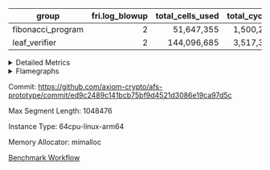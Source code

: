 | group | fri.log_blowup | total_cells_used | total_cycles | total_proof_time_ms |
| --- | --- | --- | --- | --- |
| fibonacci_program | <div style='text-align: right'>2</div>  | <div style='text-align: right'>51,647,355</div>  | <div style='text-align: right'>1,500,219</div>  | <div style='text-align: right'>5,163.0</div>  |
| leaf_verifier | <div style='text-align: right'>2</div>  | <div style='text-align: right'>144,096,685</div>  | <div style='text-align: right'>3,517,361</div>  | <div style='text-align: right'>13,148.0</div>  |


<details>
<summary>Detailed Metrics</summary>

| air_name | constraints | interactions | quotient_deg |
| --- | --- | --- | --- |
| ProgramAir | <div style='text-align: right'>4</div>  | <div style='text-align: right'>1</div>  | <div style='text-align: right'>1</div>  |
| VmConnectorAir | <div style='text-align: right'>9</div>  | <div style='text-align: right'>3</div>  | <span style="color: red">(+2 [+100.0%])</span> <div style='text-align: right'>4</div>  |
| PersistentBoundaryAir<8> | <div style='text-align: right'>6</div>  | <div style='text-align: right'>3</div>  | <div style='text-align: right'>2</div>  |
| MemoryMerkleAir<8> | <div style='text-align: right'>40</div>  | <div style='text-align: right'>4</div>  | <div style='text-align: right'>2</div>  |
| AccessAdapterAir<2> | <div style='text-align: right'>14</div>  | <div style='text-align: right'>5</div>  | <span style="color: red">(+2 [+100.0%])</span> <div style='text-align: right'>4</div>  |
| AccessAdapterAir<4> | <div style='text-align: right'>14</div>  | <div style='text-align: right'>5</div>  | <span style="color: red">(+2 [+100.0%])</span> <div style='text-align: right'>4</div>  |
| AccessAdapterAir<8> | <div style='text-align: right'>14</div>  | <div style='text-align: right'>5</div>  | <span style="color: red">(+2 [+100.0%])</span> <div style='text-align: right'>4</div>  |
| AccessAdapterAir<16> | <div style='text-align: right'>14</div>  | <div style='text-align: right'>5</div>  | <div style='text-align: right'>2</div>  |
| AccessAdapterAir<32> | <div style='text-align: right'>14</div>  | <div style='text-align: right'>5</div>  | <div style='text-align: right'>2</div>  |
| AccessAdapterAir<64> | <div style='text-align: right'>14</div>  | <div style='text-align: right'>5</div>  | <div style='text-align: right'>2</div>  |
| VmAirWrapper<Rv32HintStoreAdapterAir, Rv32HintStoreCoreAir> | <div style='text-align: right'>17</div>  | <div style='text-align: right'>15</div>  | <div style='text-align: right'>2</div>  |
| VmAirWrapper<Rv32MultAdapterAir, DivRemCoreAir<4, 8> | <div style='text-align: right'>88</div>  | <div style='text-align: right'>25</div>  | <div style='text-align: right'>2</div>  |
| VmAirWrapper<Rv32MultAdapterAir, MulHCoreAir<4, 8> | <div style='text-align: right'>38</div>  | <div style='text-align: right'>24</div>  | <div style='text-align: right'>2</div>  |
| VmAirWrapper<Rv32MultAdapterAir, MultiplicationCoreAir<4, 8> | <div style='text-align: right'>26</div>  | <div style='text-align: right'>19</div>  | <div style='text-align: right'>2</div>  |
| RangeTupleCheckerAir<2> | <div style='text-align: right'>4</div>  | <div style='text-align: right'>1</div>  | <div style='text-align: right'>1</div>  |
| VmAirWrapper<Rv32RdWriteAdapterAir, Rv32AuipcCoreAir> | <div style='text-align: right'>15</div>  | <div style='text-align: right'>11</div>  | <div style='text-align: right'>2</div>  |
| VmAirWrapper<Rv32JalrAdapterAir, Rv32JalrCoreAir> | <div style='text-align: right'>20</div>  | <div style='text-align: right'>16</div>  | <div style='text-align: right'>2</div>  |
| VmAirWrapper<Rv32CondRdWriteAdapterAir, Rv32JalLuiCoreAir> | <div style='text-align: right'>22</div>  | <div style='text-align: right'>10</div>  | <div style='text-align: right'>2</div>  |
| VmAirWrapper<Rv32BranchAdapterAir, BranchLessThanCoreAir<4, 8> | <div style='text-align: right'>41</div>  | <div style='text-align: right'>13</div>  | <div style='text-align: right'>2</div>  |
| VmAirWrapper<Rv32BranchAdapterAir, BranchEqualCoreAir<4> | <div style='text-align: right'>25</div>  | <div style='text-align: right'>11</div>  | <div style='text-align: right'>2</div>  |
| VmAirWrapper<Rv32LoadStoreAdapterAir, LoadSignExtendCoreAir<4, 8> | <div style='text-align: right'>33</div>  | <div style='text-align: right'>18</div>  | <div style='text-align: right'>2</div>  |
| VmAirWrapper<Rv32LoadStoreAdapterAir, LoadStoreCoreAir<4> | <div style='text-align: right'>38</div>  | <div style='text-align: right'>17</div>  | <div style='text-align: right'>2</div>  |
| VmAirWrapper<Rv32BaseAluAdapterAir, ShiftCoreAir<4, 8> | <div style='text-align: right'>90</div>  | <div style='text-align: right'>23</div>  | <div style='text-align: right'>2</div>  |
| VmAirWrapper<Rv32BaseAluAdapterAir, LessThanCoreAir<4, 8> | <div style='text-align: right'>39</div>  | <div style='text-align: right'>17</div>  | <div style='text-align: right'>2</div>  |
| VmAirWrapper<Rv32BaseAluAdapterAir, BaseAluCoreAir<4, 8> | <div style='text-align: right'>43</div>  | <div style='text-align: right'>19</div>  | <div style='text-align: right'>2</div>  |
| BitwiseOperationLookupAir<8> | <div style='text-align: right'>4</div>  | <div style='text-align: right'>2</div>  | <div style='text-align: right'>2</div>  |
| PhantomAir | <div style='text-align: right'>5</div>  | <div style='text-align: right'>3</div>  | <span style="color: red">(+2 [+100.0%])</span> <div style='text-align: right'>4</div>  |
| Poseidon2VmAir<BabyBearParameters> | <div style='text-align: right'>525</div>  | <div style='text-align: right'>32</div>  | <span style="color: red">(+2 [+100.0%])</span> <div style='text-align: right'>4</div>  |
| VariableRangeCheckerAir | <div style='text-align: right'>4</div>  | <div style='text-align: right'>1</div>  | <div style='text-align: right'>1</div>  |
| VmAirWrapper<NativeAdapterAir<2, 0>, PublicValuesCoreAir> | <div style='text-align: right'>23</div>  | <div style='text-align: right'>11</div>  | <div style='text-align: right'>4</div>  |
| VolatileBoundaryAir | <div style='text-align: right'>16</div>  | <div style='text-align: right'>4</div>  | <div style='text-align: right'>4</div>  |
| FriReducedOpeningAir | <div style='text-align: right'>59</div>  | <div style='text-align: right'>35</div>  | <div style='text-align: right'>4</div>  |
| VmAirWrapper<NativeVectorizedAdapterAir<4>, FieldExtensionCoreAir> | <div style='text-align: right'>23</div>  | <div style='text-align: right'>15</div>  | <div style='text-align: right'>4</div>  |
| VmAirWrapper<NativeAdapterAir<2, 1>, FieldArithmeticCoreAir> | <div style='text-align: right'>23</div>  | <div style='text-align: right'>15</div>  | <div style='text-align: right'>4</div>  |
| VmAirWrapper<JalNativeAdapterAir, JalCoreAir> | <div style='text-align: right'>6</div>  | <div style='text-align: right'>7</div>  | <div style='text-align: right'>4</div>  |
| VmAirWrapper<BranchNativeAdapterAir, BranchEqualCoreAir<1> | <div style='text-align: right'>23</div>  | <div style='text-align: right'>11</div>  | <div style='text-align: right'>2</div>  |
| VmAirWrapper<NativeLoadStoreAdapterAir<1>, NativeLoadStoreCoreAir<1> | <div style='text-align: right'>31</div>  | <div style='text-align: right'>19</div>  | <div style='text-align: right'>4</div>  |

| group | segment | stark_prove_excluding_trace_time_ms | total_cells | total_cells_used | total_cycles | trace_gen_time_ms |
| --- | --- | --- | --- | --- | --- | --- |
| fibonacci_program | 0 | <div style='text-align: right'>5,163.0</div>  | <div style='text-align: right'>197,775,316</div>  | <div style='text-align: right'>51,647,355</div>  | <div style='text-align: right'>1,500,219</div>  | <div style='text-align: right'>245.0</div>  |

| group | chip_name | segment | rows_used |
| --- | --- | --- | --- |
| fibonacci_program | ProgramChip | 0 | <div style='text-align: right'>5,874</div>  |
| fibonacci_program | VmConnectorAir | 0 | <div style='text-align: right'>2</div>  |
| fibonacci_program | Boundary | 0 | <div style='text-align: right'>56</div>  |
| fibonacci_program | Merkle | 0 | <div style='text-align: right'>310</div>  |
| fibonacci_program | AccessAdapter<8> | 0 | <div style='text-align: right'>56</div>  |
| fibonacci_program | <Rv32HintStoreAdapterAir,Rv32HintStoreCoreAir> | 0 | <div style='text-align: right'>3</div>  |
| fibonacci_program | RangeTupleCheckerAir<2> | 0 | <div style='text-align: right'>524,288</div>  |
| fibonacci_program | <Rv32RdWriteAdapterAir,Rv32AuipcCoreAir> | 0 | <div style='text-align: right'>11</div>  |
| fibonacci_program | <Rv32JalrAdapterAir,Rv32JalrCoreAir> | 0 | <div style='text-align: right'>17</div>  |
| fibonacci_program | <Rv32CondRdWriteAdapterAir,Rv32JalLuiCoreAir> | 0 | <div style='text-align: right'>100,012</div>  |
| fibonacci_program | <Rv32BranchAdapterAir,BranchLessThanCoreAir<4, 8>> | 0 | <div style='text-align: right'>11</div>  |
| fibonacci_program | <Rv32BranchAdapterAir,BranchEqualCoreAir<4>> | 0 | <div style='text-align: right'>200,012</div>  |
| fibonacci_program | <Rv32LoadStoreAdapterAir,LoadStoreCoreAir<4>> | 0 | <div style='text-align: right'>57</div>  |
| fibonacci_program | <Rv32BaseAluAdapterAir,ShiftCoreAir<4, 8>> | 0 | <div style='text-align: right'>4</div>  |
| fibonacci_program | <Rv32BaseAluAdapterAir,LessThanCoreAir<4, 8>> | 0 | <div style='text-align: right'>300,004</div>  |
| fibonacci_program | <Rv32BaseAluAdapterAir,BaseAluCoreAir<4, 8>> | 0 | <div style='text-align: right'>900,085</div>  |
| fibonacci_program | BitwiseOperationLookupAir<8> | 0 | <div style='text-align: right'>65,536</div>  |
| fibonacci_program | PhantomAir | 0 | <div style='text-align: right'>3</div>  |
| fibonacci_program | Poseidon2VmAir<BabyBearParameters> | 0 | <div style='text-align: right'>366</div>  |
| fibonacci_program | VariableRangeCheckerAir | 0 | <div style='text-align: right'>262,144</div>  |

| group | dsl_ir | opcode | segment | frequency |
| --- | --- | --- | --- | --- |
| fibonacci_program |  | ADD | 0 | <div style='text-align: right'>900,068</div>  |
| fibonacci_program |  | AND | 0 | <div style='text-align: right'>5</div>  |
| fibonacci_program |  | AUIPC | 0 | <div style='text-align: right'>11</div>  |
| fibonacci_program |  | BEQ | 0 | <div style='text-align: right'>100,005</div>  |
| fibonacci_program |  | BGEU | 0 | <div style='text-align: right'>3</div>  |
| fibonacci_program |  | BLT | 0 | <div style='text-align: right'>1</div>  |
| fibonacci_program |  | BLTU | 0 | <div style='text-align: right'>7</div>  |
| fibonacci_program |  | BNE | 0 | <div style='text-align: right'>100,007</div>  |
| fibonacci_program |  | HINT_STOREW | 0 | <div style='text-align: right'>3</div>  |
| fibonacci_program |  | JAL | 0 | <div style='text-align: right'>100,002</div>  |
| fibonacci_program |  | JALR | 0 | <div style='text-align: right'>17</div>  |
| fibonacci_program |  | LOADBU | 0 | <div style='text-align: right'>6</div>  |
| fibonacci_program |  | LOADW | 0 | <div style='text-align: right'>22</div>  |
| fibonacci_program |  | LUI | 0 | <div style='text-align: right'>10</div>  |
| fibonacci_program |  | OR | 0 | <div style='text-align: right'>4</div>  |
| fibonacci_program |  | PHANTOM | 0 | <div style='text-align: right'>3</div>  |
| fibonacci_program |  | SLL | 0 | <div style='text-align: right'>3</div>  |
| fibonacci_program |  | SLTU | 0 | <div style='text-align: right'>300,004</div>  |
| fibonacci_program |  | SRL | 0 | <div style='text-align: right'>1</div>  |
| fibonacci_program |  | STOREB | 0 | <div style='text-align: right'>1</div>  |
| fibonacci_program |  | STOREW | 0 | <div style='text-align: right'>28</div>  |
| fibonacci_program |  | SUB | 0 | <div style='text-align: right'>4</div>  |
| fibonacci_program |  | XOR | 0 | <div style='text-align: right'>4</div>  |

| group | air_name | dsl_ir | opcode | segment | cells_used |
| --- | --- | --- | --- | --- | --- |
| fibonacci_program | <Rv32BaseAluAdapterAir,BaseAluCoreAir<4, 8>> |  | ADD | 0 | <div style='text-align: right'>32,402,448</div>  |
| fibonacci_program | AccessAdapter<8> |  | ADD | 0 | <div style='text-align: right'>51</div>  |
| fibonacci_program | Boundary |  | ADD | 0 | <div style='text-align: right'>120</div>  |
| fibonacci_program | Merkle |  | ADD | 0 | <div style='text-align: right'>64</div>  |
| fibonacci_program | <Rv32BaseAluAdapterAir,BaseAluCoreAir<4, 8>> |  | AND | 0 | <div style='text-align: right'>180</div>  |
| fibonacci_program | <Rv32RdWriteAdapterAir,Rv32AuipcCoreAir> |  | AUIPC | 0 | <div style='text-align: right'>231</div>  |
| fibonacci_program | AccessAdapter<8> |  | AUIPC | 0 | <div style='text-align: right'>34</div>  |
| fibonacci_program | Boundary |  | AUIPC | 0 | <div style='text-align: right'>80</div>  |
| fibonacci_program | Merkle |  | AUIPC | 0 | <div style='text-align: right'>3,456</div>  |
| fibonacci_program | <Rv32BranchAdapterAir,BranchEqualCoreAir<4>> |  | BEQ | 0 | <div style='text-align: right'>2,600,130</div>  |
| fibonacci_program | <Rv32BranchAdapterAir,BranchLessThanCoreAir<4, 8>> |  | BGEU | 0 | <div style='text-align: right'>96</div>  |
| fibonacci_program | <Rv32BranchAdapterAir,BranchLessThanCoreAir<4, 8>> |  | BLT | 0 | <div style='text-align: right'>32</div>  |
| fibonacci_program | <Rv32BranchAdapterAir,BranchLessThanCoreAir<4, 8>> |  | BLTU | 0 | <div style='text-align: right'>224</div>  |
| fibonacci_program | <Rv32BranchAdapterAir,BranchEqualCoreAir<4>> |  | BNE | 0 | <div style='text-align: right'>2,600,182</div>  |
| fibonacci_program | <Rv32HintStoreAdapterAir,Rv32HintStoreCoreAir> |  | HINT_STOREW | 0 | <div style='text-align: right'>78</div>  |
| fibonacci_program | AccessAdapter<8> |  | HINT_STOREW | 0 | <div style='text-align: right'>34</div>  |
| fibonacci_program | Boundary |  | HINT_STOREW | 0 | <div style='text-align: right'>80</div>  |
| fibonacci_program | Merkle |  | HINT_STOREW | 0 | <div style='text-align: right'>128</div>  |
| fibonacci_program | <Rv32CondRdWriteAdapterAir,Rv32JalLuiCoreAir> |  | JAL | 0 | <div style='text-align: right'>1,800,036</div>  |
| fibonacci_program | <Rv32JalrAdapterAir,Rv32JalrCoreAir> |  | JALR | 0 | <div style='text-align: right'>476</div>  |
| fibonacci_program | <Rv32LoadStoreAdapterAir,LoadStoreCoreAir<4>> |  | LOADBU | 0 | <div style='text-align: right'>240</div>  |
| fibonacci_program | <Rv32LoadStoreAdapterAir,LoadStoreCoreAir<4>> |  | LOADW | 0 | <div style='text-align: right'>880</div>  |
| fibonacci_program | AccessAdapter<8> |  | LOADW | 0 | <div style='text-align: right'>34</div>  |
| fibonacci_program | Boundary |  | LOADW | 0 | <div style='text-align: right'>80</div>  |
| fibonacci_program | Merkle |  | LOADW | 0 | <div style='text-align: right'>2,432</div>  |
| fibonacci_program | <Rv32CondRdWriteAdapterAir,Rv32JalLuiCoreAir> |  | LUI | 0 | <div style='text-align: right'>180</div>  |
| fibonacci_program | <Rv32BaseAluAdapterAir,BaseAluCoreAir<4, 8>> |  | OR | 0 | <div style='text-align: right'>144</div>  |
| fibonacci_program | PhantomAir |  | PHANTOM | 0 | <div style='text-align: right'>18</div>  |
| fibonacci_program | <Rv32BaseAluAdapterAir,ShiftCoreAir<4, 8>> |  | SLL | 0 | <div style='text-align: right'>159</div>  |
| fibonacci_program | <Rv32BaseAluAdapterAir,LessThanCoreAir<4, 8>> |  | SLTU | 0 | <div style='text-align: right'>11,100,148</div>  |
| fibonacci_program | AccessAdapter<8> |  | SLTU | 0 | <div style='text-align: right'>34</div>  |
| fibonacci_program | Boundary |  | SLTU | 0 | <div style='text-align: right'>80</div>  |
| fibonacci_program | Merkle |  | SLTU | 0 | <div style='text-align: right'>64</div>  |
| fibonacci_program | <Rv32BaseAluAdapterAir,ShiftCoreAir<4, 8>> |  | SRL | 0 | <div style='text-align: right'>53</div>  |
| fibonacci_program | <Rv32LoadStoreAdapterAir,LoadStoreCoreAir<4>> |  | STOREB | 0 | <div style='text-align: right'>40</div>  |
| fibonacci_program | AccessAdapter<8> |  | STOREB | 0 | <div style='text-align: right'>17</div>  |
| fibonacci_program | Boundary |  | STOREB | 0 | <div style='text-align: right'>40</div>  |
| fibonacci_program | <Rv32LoadStoreAdapterAir,LoadStoreCoreAir<4>> |  | STOREW | 0 | <div style='text-align: right'>1,120</div>  |
| fibonacci_program | AccessAdapter<8> |  | STOREW | 0 | <div style='text-align: right'>272</div>  |
| fibonacci_program | Boundary |  | STOREW | 0 | <div style='text-align: right'>640</div>  |
| fibonacci_program | Merkle |  | STOREW | 0 | <div style='text-align: right'>3,712</div>  |
| fibonacci_program | <Rv32BaseAluAdapterAir,BaseAluCoreAir<4, 8>> |  | SUB | 0 | <div style='text-align: right'>144</div>  |
| fibonacci_program | <Rv32BaseAluAdapterAir,BaseAluCoreAir<4, 8>> |  | XOR | 0 | <div style='text-align: right'>144</div>  |

| group | execute_time_ms | fri.log_blowup | num_segments | total_cells_used | total_cycles | total_proof_time_ms |
| --- | --- | --- | --- | --- | --- | --- |
| fibonacci_program | <div style='text-align: right'>969.0</div>  | <div style='text-align: right'>2</div>  | <div style='text-align: right'>1</div>  | <div style='text-align: right'>51,647,355</div>  | <div style='text-align: right'>1,500,219</div>  | <div style='text-align: right'>5,163.0</div>  |
| leaf_verifier |  | <div style='text-align: right'>2</div>  |  | <div style='text-align: right'>144,096,685</div>  | <div style='text-align: right'>3,517,361</div>  | <div style='text-align: right'>13,148.0</div>  |

| group | air_name | segment | cells | main_cols | perm_cols | prep_cols | rows |
| --- | --- | --- | --- | --- | --- | --- | --- |
| fibonacci_program | ProgramAir | 0 | <div style='text-align: right'>147,456</div>  | <div style='text-align: right'>10</div>  | <div style='text-align: right'>8</div>  |  | <div style='text-align: right'>8,192</div>  |
| fibonacci_program | VmConnectorAir | 0 | <div style='text-align: right'>32</div>  | <div style='text-align: right'>4</div>  | <div style='text-align: right'>12</div>  | <div style='text-align: right'>1</div>  | <div style='text-align: right'>2</div>  |
| fibonacci_program | PersistentBoundaryAir<8> | 0 | <div style='text-align: right'>2,048</div>  | <div style='text-align: right'>20</div>  | <div style='text-align: right'>12</div>  |  | <div style='text-align: right'>64</div>  |
| fibonacci_program | MemoryMerkleAir<8> | 0 | <div style='text-align: right'>26,624</div>  | <div style='text-align: right'>32</div>  | <div style='text-align: right'>20</div>  |  | <div style='text-align: right'>512</div>  |
| fibonacci_program | AccessAdapterAir<8> | 0 | <div style='text-align: right'>2,624</div>  | <div style='text-align: right'>17</div>  | <div style='text-align: right'>24</div>  |  | <div style='text-align: right'>64</div>  |
| fibonacci_program | VmAirWrapper<Rv32HintStoreAdapterAir, Rv32HintStoreCoreAir> | 0 | <div style='text-align: right'>248</div>  | <div style='text-align: right'>26</div>  | <div style='text-align: right'>36</div>  |  | <div style='text-align: right'>4</div>  |
| fibonacci_program | RangeTupleCheckerAir<2> | 0 | <div style='text-align: right'>4,718,592</div>  | <div style='text-align: right'>1</div>  | <div style='text-align: right'>8</div>  | <div style='text-align: right'>2</div>  | <div style='text-align: right'>524,288</div>  |
| fibonacci_program | VmAirWrapper<Rv32RdWriteAdapterAir, Rv32AuipcCoreAir> | 0 | <div style='text-align: right'>784</div>  | <div style='text-align: right'>21</div>  | <div style='text-align: right'>28</div>  |  | <div style='text-align: right'>16</div>  |
| fibonacci_program | VmAirWrapper<Rv32JalrAdapterAir, Rv32JalrCoreAir> | 0 | <div style='text-align: right'>2,048</div>  | <div style='text-align: right'>28</div>  | <div style='text-align: right'>36</div>  |  | <div style='text-align: right'>32</div>  |
| fibonacci_program | VmAirWrapper<Rv32CondRdWriteAdapterAir, Rv32JalLuiCoreAir> | 0 | <div style='text-align: right'>8,126,464</div>  | <div style='text-align: right'>18</div>  | <div style='text-align: right'>44</div>  |  | <div style='text-align: right'>131,072</div>  |
| fibonacci_program | VmAirWrapper<Rv32BranchAdapterAir, BranchLessThanCoreAir<4, 8> | 0 | <div style='text-align: right'>1,408</div>  | <div style='text-align: right'>32</div>  | <div style='text-align: right'>56</div>  |  | <div style='text-align: right'>16</div>  |
| fibonacci_program | VmAirWrapper<Rv32BranchAdapterAir, BranchEqualCoreAir<4> | 0 | <div style='text-align: right'>19,398,656</div>  | <div style='text-align: right'>26</div>  | <div style='text-align: right'>48</div>  |  | <div style='text-align: right'>262,144</div>  |
| fibonacci_program | VmAirWrapper<Rv32LoadStoreAdapterAir, LoadStoreCoreAir<4> | 0 | <div style='text-align: right'>7,168</div>  | <div style='text-align: right'>40</div>  | <div style='text-align: right'>72</div>  |  | <div style='text-align: right'>64</div>  |
| fibonacci_program | VmAirWrapper<Rv32BaseAluAdapterAir, ShiftCoreAir<4, 8> | 0 | <div style='text-align: right'>420</div>  | <div style='text-align: right'>53</div>  | <div style='text-align: right'>52</div>  |  | <div style='text-align: right'>4</div>  |
| fibonacci_program | VmAirWrapper<Rv32BaseAluAdapterAir, LessThanCoreAir<4, 8> | 0 | <div style='text-align: right'>40,370,176</div>  | <div style='text-align: right'>37</div>  | <div style='text-align: right'>40</div>  |  | <div style='text-align: right'>524,288</div>  |
| fibonacci_program | VmAirWrapper<Rv32BaseAluAdapterAir, BaseAluCoreAir<4, 8> | 0 | <div style='text-align: right'>121,634,816</div>  | <div style='text-align: right'>36</div>  | <div style='text-align: right'>80</div>  |  | <div style='text-align: right'>1,048,576</div>  |
| fibonacci_program | BitwiseOperationLookupAir<8> | 0 | <div style='text-align: right'>655,360</div>  | <div style='text-align: right'>2</div>  | <div style='text-align: right'>8</div>  | <div style='text-align: right'>3</div>  | <div style='text-align: right'>65,536</div>  |
| fibonacci_program | PhantomAir | 0 | <div style='text-align: right'>72</div>  | <div style='text-align: right'>6</div>  | <div style='text-align: right'>12</div>  |  | <div style='text-align: right'>4</div>  |
| fibonacci_program | Poseidon2VmAir<BabyBearParameters> | 0 | <div style='text-align: right'>321,024</div>  | <div style='text-align: right'>559</div>  | <div style='text-align: right'>68</div>  |  | <div style='text-align: right'>512</div>  |
| fibonacci_program | VariableRangeCheckerAir | 0 | <div style='text-align: right'>2,359,296</div>  | <div style='text-align: right'>1</div>  | <div style='text-align: right'>8</div>  | <div style='text-align: right'>2</div>  | <div style='text-align: right'>262,144</div>  |

| group | index | execute_time_ms | total_cells_used | total_cycles |
| --- | --- | --- | --- | --- |
| leaf_verifier | 0 | <div style='text-align: right'>3,617.0</div>  | <div style='text-align: right'>144,096,685</div>  | <div style='text-align: right'>3,517,361</div>  |

| group | chip_name | index | rows_used |
| --- | --- | --- | --- |
| leaf_verifier | ProgramChip | 0 | <div style='text-align: right'>108,928</div>  |
| leaf_verifier | VmConnectorAir | 0 | <div style='text-align: right'>2</div>  |
| leaf_verifier | <NativeAdapterAir<2, 0>,PublicValuesCoreAir> | 0 | <div style='text-align: right'>36</div>  |
| leaf_verifier | Boundary | 0 | <div style='text-align: right'>423,027</div>  |
| leaf_verifier | AccessAdapter<2> | 0 | <div style='text-align: right'>404,264</div>  |
| leaf_verifier | AccessAdapter<4> | 0 | <div style='text-align: right'>202,384</div>  |
| leaf_verifier | AccessAdapter<8> | 0 | <div style='text-align: right'>58,630</div>  |
| leaf_verifier | Poseidon2VmAir<BabyBearParameters> | 0 | <div style='text-align: right'>28,032</div>  |
| leaf_verifier | FriReducedOpeningAir | 0 | <div style='text-align: right'>144,732</div>  |
| leaf_verifier | <NativeVectorizedAdapterAir<4>,FieldExtensionCoreAir> | 0 | <div style='text-align: right'>35,100</div>  |
| leaf_verifier | <NativeAdapterAir<2, 1>,FieldArithmeticCoreAir> | 0 | <div style='text-align: right'>1,360,344</div>  |
| leaf_verifier | <JalNativeAdapterAir,JalCoreAir> | 0 | <div style='text-align: right'>72,960</div>  |
| leaf_verifier | <BranchNativeAdapterAir,BranchEqualCoreAir<1>> | 0 | <div style='text-align: right'>675,389</div>  |
| leaf_verifier | <NativeLoadStoreAdapterAir<1>,NativeLoadStoreCoreAir<1>> | 0 | <div style='text-align: right'>1,129,865</div>  |
| leaf_verifier | PhantomAir | 0 | <div style='text-align: right'>210,301</div>  |
| leaf_verifier | VariableRangeCheckerAir | 0 | <div style='text-align: right'>262,144</div>  |

| group | dsl_ir | index | opcode | frequency |
| --- | --- | --- | --- | --- |
| leaf_verifier |  | 0 | ADD | <div style='text-align: right'>1,154,974</div>  |
| leaf_verifier |  | 0 | BBE4DIV | <div style='text-align: right'>6,268</div>  |
| leaf_verifier |  | 0 | BBE4MUL | <div style='text-align: right'>11,846</div>  |
| leaf_verifier |  | 0 | BEQ | <div style='text-align: right'>18,473</div>  |
| leaf_verifier |  | 0 | BNE | <div style='text-align: right'>656,916</div>  |
| leaf_verifier |  | 0 | COMP_POS2 | <div style='text-align: right'>17,105</div>  |
| leaf_verifier |  | 0 | DIV | <div style='text-align: right'>128</div>  |
| leaf_verifier |  | 0 | FE4ADD | <div style='text-align: right'>13,429</div>  |
| leaf_verifier |  | 0 | FE4SUB | <div style='text-align: right'>3,557</div>  |
| leaf_verifier |  | 0 | FRI_REDUCED_OPENING | <div style='text-align: right'>5,334</div>  |
| leaf_verifier |  | 0 | JAL | <div style='text-align: right'>72,960</div>  |
| leaf_verifier |  | 0 | LOADW | <div style='text-align: right'>155,781</div>  |
| leaf_verifier |  | 0 | LOADW2 | <div style='text-align: right'>360,364</div>  |
| leaf_verifier |  | 0 | MUL | <div style='text-align: right'>145,961</div>  |
| leaf_verifier |  | 0 | PERM_POS2 | <div style='text-align: right'>10,927</div>  |
| leaf_verifier |  | 0 | PHANTOM | <div style='text-align: right'>210,301</div>  |
| leaf_verifier |  | 0 | PUBLISH | <div style='text-align: right'>36</div>  |
| leaf_verifier |  | 0 | SHINTW | <div style='text-align: right'>245,960</div>  |
| leaf_verifier |  | 0 | STOREW | <div style='text-align: right'>187,672</div>  |
| leaf_verifier |  | 0 | STOREW2 | <div style='text-align: right'>180,088</div>  |
| leaf_verifier |  | 0 | SUB | <div style='text-align: right'>59,281</div>  |

| group | air_name | dsl_ir | index | opcode | cells_used |
| --- | --- | --- | --- | --- | --- |
| leaf_verifier | <NativeAdapterAir<2, 1>,FieldArithmeticCoreAir> |  | 0 | ADD | <div style='text-align: right'>34,649,220</div>  |
| leaf_verifier | AccessAdapter<2> |  | 0 | ADD | <div style='text-align: right'>204,094</div>  |
| leaf_verifier | AccessAdapter<4> |  | 0 | ADD | <div style='text-align: right'>120,601</div>  |
| leaf_verifier | Boundary |  | 0 | ADD | <div style='text-align: right'>146,135</div>  |
| leaf_verifier | <NativeVectorizedAdapterAir<4>,FieldExtensionCoreAir> |  | 0 | BBE4DIV | <div style='text-align: right'>250,720</div>  |
| leaf_verifier | AccessAdapter<2> |  | 0 | BBE4DIV | <div style='text-align: right'>121,044</div>  |
| leaf_verifier | AccessAdapter<4> |  | 0 | BBE4DIV | <div style='text-align: right'>71,526</div>  |
| leaf_verifier | Boundary |  | 0 | BBE4DIV | <div style='text-align: right'>704</div>  |
| leaf_verifier | <NativeVectorizedAdapterAir<4>,FieldExtensionCoreAir> |  | 0 | BBE4MUL | <div style='text-align: right'>473,840</div>  |
| leaf_verifier | AccessAdapter<2> |  | 0 | BBE4MUL | <div style='text-align: right'>303,710</div>  |
| leaf_verifier | AccessAdapter<4> |  | 0 | BBE4MUL | <div style='text-align: right'>179,465</div>  |
| leaf_verifier | Boundary |  | 0 | BBE4MUL | <div style='text-align: right'>139,304</div>  |
| leaf_verifier | <BranchNativeAdapterAir,BranchEqualCoreAir<1>> |  | 0 | BEQ | <div style='text-align: right'>424,879</div>  |
| leaf_verifier | <BranchNativeAdapterAir,BranchEqualCoreAir<1>> |  | 0 | BNE | <div style='text-align: right'>15,109,068</div>  |
| leaf_verifier | AccessAdapter<2> |  | 0 | BNE | <div style='text-align: right'>1,386</div>  |
| leaf_verifier | AccessAdapter<4> |  | 0 | BNE | <div style='text-align: right'>819</div>  |
| leaf_verifier | AccessAdapter<2> |  | 0 | COMP_POS2 | <div style='text-align: right'>696,300</div>  |
| leaf_verifier | AccessAdapter<4> |  | 0 | COMP_POS2 | <div style='text-align: right'>411,450</div>  |
| leaf_verifier | AccessAdapter<8> |  | 0 | COMP_POS2 | <div style='text-align: right'>269,025</div>  |
| leaf_verifier | Boundary |  | 0 | COMP_POS2 | <div style='text-align: right'>88</div>  |
| leaf_verifier | Poseidon2VmAir<BabyBearParameters> |  | 0 | COMP_POS2 | <div style='text-align: right'>9,561,695</div>  |
| leaf_verifier | <NativeAdapterAir<2, 1>,FieldArithmeticCoreAir> |  | 0 | DIV | <div style='text-align: right'>3,840</div>  |
| leaf_verifier | <NativeVectorizedAdapterAir<4>,FieldExtensionCoreAir> |  | 0 | FE4ADD | <div style='text-align: right'>537,160</div>  |
| leaf_verifier | AccessAdapter<2> |  | 0 | FE4ADD | <div style='text-align: right'>246,554</div>  |
| leaf_verifier | AccessAdapter<4> |  | 0 | FE4ADD | <div style='text-align: right'>145,691</div>  |
| leaf_verifier | Boundary |  | 0 | FE4ADD | <div style='text-align: right'>114,532</div>  |
| leaf_verifier | <NativeVectorizedAdapterAir<4>,FieldExtensionCoreAir> |  | 0 | FE4SUB | <div style='text-align: right'>142,280</div>  |
| leaf_verifier | AccessAdapter<2> |  | 0 | FE4SUB | <div style='text-align: right'>125,488</div>  |
| leaf_verifier | AccessAdapter<4> |  | 0 | FE4SUB | <div style='text-align: right'>74,152</div>  |
| leaf_verifier | Boundary |  | 0 | FE4SUB | <div style='text-align: right'>26,092</div>  |
| leaf_verifier | AccessAdapter<2> |  | 0 | FRI_REDUCED_OPENING | <div style='text-align: right'>151,580</div>  |
| leaf_verifier | AccessAdapter<4> |  | 0 | FRI_REDUCED_OPENING | <div style='text-align: right'>89,570</div>  |
| leaf_verifier | FriReducedOpeningAir |  | 0 | FRI_REDUCED_OPENING | <div style='text-align: right'>9,262,848</div>  |
| leaf_verifier | <JalNativeAdapterAir,JalCoreAir> |  | 0 | JAL | <div style='text-align: right'>729,600</div>  |
| leaf_verifier | AccessAdapter<2> |  | 0 | JAL | <div style='text-align: right'>418</div>  |
| leaf_verifier | AccessAdapter<4> |  | 0 | JAL | <div style='text-align: right'>494</div>  |
| leaf_verifier | Boundary |  | 0 | JAL | <div style='text-align: right'>11</div>  |
| leaf_verifier | <NativeLoadStoreAdapterAir<1>,NativeLoadStoreCoreAir<1>> |  | 0 | LOADW | <div style='text-align: right'>6,387,021</div>  |
| leaf_verifier | AccessAdapter<2> |  | 0 | LOADW | <div style='text-align: right'>285,538</div>  |
| leaf_verifier | AccessAdapter<4> |  | 0 | LOADW | <div style='text-align: right'>134,381</div>  |
| leaf_verifier | AccessAdapter<8> |  | 0 | LOADW | <div style='text-align: right'>20,893</div>  |
| leaf_verifier | Boundary |  | 0 | LOADW | <div style='text-align: right'>21,681</div>  |
| leaf_verifier | <NativeLoadStoreAdapterAir<1>,NativeLoadStoreCoreAir<1>> |  | 0 | LOADW2 | <div style='text-align: right'>14,774,924</div>  |
| leaf_verifier | AccessAdapter<2> |  | 0 | LOADW2 | <div style='text-align: right'>57,200</div>  |
| leaf_verifier | AccessAdapter<4> |  | 0 | LOADW2 | <div style='text-align: right'>33,800</div>  |
| leaf_verifier | AccessAdapter<8> |  | 0 | LOADW2 | <div style='text-align: right'>493</div>  |
| leaf_verifier | Boundary |  | 0 | LOADW2 | <div style='text-align: right'>1,397</div>  |
| leaf_verifier | <NativeAdapterAir<2, 1>,FieldArithmeticCoreAir> |  | 0 | MUL | <div style='text-align: right'>4,378,830</div>  |
| leaf_verifier | AccessAdapter<2> |  | 0 | MUL | <div style='text-align: right'>23,881</div>  |
| leaf_verifier | AccessAdapter<4> |  | 0 | MUL | <div style='text-align: right'>14,131</div>  |
| leaf_verifier | Boundary |  | 0 | MUL | <div style='text-align: right'>32,824</div>  |
| leaf_verifier | AccessAdapter<2> |  | 0 | PERM_POS2 | <div style='text-align: right'>578,776</div>  |
| leaf_verifier | AccessAdapter<4> |  | 0 | PERM_POS2 | <div style='text-align: right'>343,642</div>  |
| leaf_verifier | AccessAdapter<8> |  | 0 | PERM_POS2 | <div style='text-align: right'>229,330</div>  |
| leaf_verifier | Poseidon2VmAir<BabyBearParameters> |  | 0 | PERM_POS2 | <div style='text-align: right'>6,108,193</div>  |
| leaf_verifier | PhantomAir |  | 0 | PHANTOM | <div style='text-align: right'>1,261,806</div>  |
| leaf_verifier | <NativeAdapterAir<2, 0>,PublicValuesCoreAir> |  | 0 | PUBLISH | <div style='text-align: right'>828</div>  |
| leaf_verifier | <NativeLoadStoreAdapterAir<1>,NativeLoadStoreCoreAir<1>> |  | 0 | SHINTW | <div style='text-align: right'>10,084,360</div>  |
| leaf_verifier | AccessAdapter<2> |  | 0 | SHINTW | <div style='text-align: right'>22</div>  |
| leaf_verifier | AccessAdapter<4> |  | 0 | SHINTW | <div style='text-align: right'>26</div>  |
| leaf_verifier | AccessAdapter<8> |  | 0 | SHINTW | <div style='text-align: right'>17</div>  |
| leaf_verifier | Boundary |  | 0 | SHINTW | <div style='text-align: right'>2,701,028</div>  |
| leaf_verifier | <NativeLoadStoreAdapterAir<1>,NativeLoadStoreCoreAir<1>> |  | 0 | STOREW | <div style='text-align: right'>7,694,552</div>  |
| leaf_verifier | AccessAdapter<2> |  | 0 | STOREW | <div style='text-align: right'>69,905</div>  |
| leaf_verifier | AccessAdapter<4> |  | 0 | STOREW | <div style='text-align: right'>40,391</div>  |
| leaf_verifier | AccessAdapter<8> |  | 0 | STOREW | <div style='text-align: right'>1,768</div>  |
| leaf_verifier | Boundary |  | 0 | STOREW | <div style='text-align: right'>713,713</div>  |
| leaf_verifier | <NativeLoadStoreAdapterAir<1>,NativeLoadStoreCoreAir<1>> |  | 0 | STOREW2 | <div style='text-align: right'>7,383,608</div>  |
| leaf_verifier | AccessAdapter<2> |  | 0 | STOREW2 | <div style='text-align: right'>503,998</div>  |
| leaf_verifier | AccessAdapter<4> |  | 0 | STOREW2 | <div style='text-align: right'>299,455</div>  |
| leaf_verifier | AccessAdapter<8> |  | 0 | STOREW2 | <div style='text-align: right'>141,712</div>  |
| leaf_verifier | Boundary |  | 0 | STOREW2 | <div style='text-align: right'>740,608</div>  |
| leaf_verifier | <NativeAdapterAir<2, 1>,FieldArithmeticCoreAir> |  | 0 | SUB | <div style='text-align: right'>1,778,430</div>  |
| leaf_verifier | AccessAdapter<2> |  | 0 | SUB | <div style='text-align: right'>59,235</div>  |
| leaf_verifier | AccessAdapter<4> |  | 0 | SUB | <div style='text-align: right'>70,005</div>  |
| leaf_verifier | Boundary |  | 0 | SUB | <div style='text-align: right'>15,180</div>  |

| group | air_name | index | segment | cells | main_cols | perm_cols | prep_cols | rows |
| --- | --- | --- | --- | --- | --- | --- | --- | --- |
| leaf_verifier | ProgramAir | 0 | 0 | <div style='text-align: right'>2,359,296</div>  | <div style='text-align: right'>10</div>  | <div style='text-align: right'>8</div>  |  | <div style='text-align: right'>131,072</div>  |
| leaf_verifier | VmConnectorAir | 0 | 0 | <div style='text-align: right'>24</div>  | <div style='text-align: right'>4</div>  | <div style='text-align: right'>8</div>  | <div style='text-align: right'>1</div>  | <div style='text-align: right'>2</div>  |
| leaf_verifier | VmAirWrapper<NativeAdapterAir<2, 0>, PublicValuesCoreAir> | 0 | 0 | <div style='text-align: right'>2,496</div>  | <div style='text-align: right'>23</div>  | <div style='text-align: right'>16</div>  |  | <div style='text-align: right'>64</div>  |
| leaf_verifier | VolatileBoundaryAir | 0 | 0 | <div style='text-align: right'>9,961,472</div>  | <div style='text-align: right'>11</div>  | <div style='text-align: right'>8</div>  |  | <div style='text-align: right'>524,288</div>  |
| leaf_verifier | AccessAdapterAir<2> | 0 | 0 | <div style='text-align: right'>14,155,776</div>  | <div style='text-align: right'>11</div>  | <div style='text-align: right'>16</div>  |  | <div style='text-align: right'>524,288</div>  |
| leaf_verifier | AccessAdapterAir<4> | 0 | 0 | <div style='text-align: right'>7,602,176</div>  | <div style='text-align: right'>13</div>  | <div style='text-align: right'>16</div>  |  | <div style='text-align: right'>262,144</div>  |
| leaf_verifier | AccessAdapterAir<8> | 0 | 0 | <div style='text-align: right'>2,162,688</div>  | <div style='text-align: right'>17</div>  | <div style='text-align: right'>16</div>  |  | <div style='text-align: right'>65,536</div>  |
| leaf_verifier | Poseidon2VmAir<BabyBearParameters> | 0 | 0 | <div style='text-align: right'>19,496,960</div>  | <div style='text-align: right'>559</div>  | <div style='text-align: right'>36</div>  |  | <div style='text-align: right'>32,768</div>  |
| leaf_verifier | FriReducedOpeningAir | 0 | 0 | <div style='text-align: right'>36,700,160</div>  | <div style='text-align: right'>64</div>  | <div style='text-align: right'>76</div>  |  | <div style='text-align: right'>262,144</div>  |
| leaf_verifier | VmAirWrapper<NativeVectorizedAdapterAir<4>, FieldExtensionCoreAir> | 0 | 0 | <div style='text-align: right'>3,932,160</div>  | <div style='text-align: right'>40</div>  | <div style='text-align: right'>20</div>  |  | <div style='text-align: right'>65,536</div>  |
| leaf_verifier | VmAirWrapper<NativeAdapterAir<2, 1>, FieldArithmeticCoreAir> | 0 | 0 | <div style='text-align: right'>104,857,600</div>  | <div style='text-align: right'>30</div>  | <div style='text-align: right'>20</div>  |  | <div style='text-align: right'>2,097,152</div>  |
| leaf_verifier | VmAirWrapper<JalNativeAdapterAir, JalCoreAir> | 0 | 0 | <div style='text-align: right'>2,883,584</div>  | <div style='text-align: right'>10</div>  | <div style='text-align: right'>12</div>  |  | <div style='text-align: right'>131,072</div>  |
| leaf_verifier | VmAirWrapper<BranchNativeAdapterAir, BranchEqualCoreAir<1> | 0 | 0 | <div style='text-align: right'>53,477,376</div>  | <div style='text-align: right'>23</div>  | <div style='text-align: right'>28</div>  |  | <div style='text-align: right'>1,048,576</div>  |
| leaf_verifier | VmAirWrapper<NativeLoadStoreAdapterAir<1>, NativeLoadStoreCoreAir<1> | 0 | 0 | <div style='text-align: right'>136,314,880</div>  | <div style='text-align: right'>41</div>  | <div style='text-align: right'>24</div>  |  | <div style='text-align: right'>2,097,152</div>  |
| leaf_verifier | PhantomAir | 0 | 0 | <div style='text-align: right'>3,670,016</div>  | <div style='text-align: right'>6</div>  | <div style='text-align: right'>8</div>  |  | <div style='text-align: right'>262,144</div>  |
| leaf_verifier | VariableRangeCheckerAir | 0 | 0 | <div style='text-align: right'>2,359,296</div>  | <div style='text-align: right'>1</div>  | <div style='text-align: right'>8</div>  | <div style='text-align: right'>2</div>  | <div style='text-align: right'>262,144</div>  |

| group | index | segment | stark_prove_excluding_trace_time_ms | total_cells | trace_gen_time_ms |
| --- | --- | --- | --- | --- | --- |
| leaf_verifier | 0 | 0 | <div style='text-align: right'>13,148.0</div>  | <div style='text-align: right'>399,935,960</div>  | <div style='text-align: right'>891.0</div>  |

| commit_exe_time_ms | execute_and_trace_gen_time_ms | execute_time_ms | keygen_time_ms |
| --- | --- | --- | --- |
| <span style="color: green">(-1.0 [-16.7%])</span> <div style='text-align: right'>5.0</div>  | <span style="color: green">(-10.0 [-0.8%])</span> <div style='text-align: right'>1,230.0</div>  | <span style="color: green">(-5.0 [-0.5%])</span> <div style='text-align: right'>963.0</div>  | <span style="color: red">(+5.0 [+1.0%])</span> <div style='text-align: right'>497.0</div>  |

| segment | trace_gen_time_ms |
| --- | --- |
| 0 | <span style="color: green">(-5.0 [-1.8%])</span> <div style='text-align: right'>266.0</div>  |

</details>



<details>
<summary>Flamegraphs</summary>

[![](https://axiom-public-data-sandbox-us-east-1.s3.us-east-1.amazonaws.com/benchmark/github/flamegraphs/ed9c2489c141bcb75bf9d4521d3086e19ca97d5c/fibonacci-2-2-1048476-64cpu-linux-arm64-mimalloc-fibonacci_program.dsl_ir.opcode.air_name.cells_used.reverse.svg)](https://axiom-public-data-sandbox-us-east-1.s3.us-east-1.amazonaws.com/benchmark/github/flamegraphs/ed9c2489c141bcb75bf9d4521d3086e19ca97d5c/fibonacci-2-2-1048476-64cpu-linux-arm64-mimalloc-fibonacci_program.dsl_ir.opcode.air_name.cells_used.reverse.svg)
[![](https://axiom-public-data-sandbox-us-east-1.s3.us-east-1.amazonaws.com/benchmark/github/flamegraphs/ed9c2489c141bcb75bf9d4521d3086e19ca97d5c/fibonacci-2-2-1048476-64cpu-linux-arm64-mimalloc-fibonacci_program.dsl_ir.opcode.air_name.cells_used.svg)](https://axiom-public-data-sandbox-us-east-1.s3.us-east-1.amazonaws.com/benchmark/github/flamegraphs/ed9c2489c141bcb75bf9d4521d3086e19ca97d5c/fibonacci-2-2-1048476-64cpu-linux-arm64-mimalloc-fibonacci_program.dsl_ir.opcode.air_name.cells_used.svg)
[![](https://axiom-public-data-sandbox-us-east-1.s3.us-east-1.amazonaws.com/benchmark/github/flamegraphs/ed9c2489c141bcb75bf9d4521d3086e19ca97d5c/fibonacci-2-2-1048476-64cpu-linux-arm64-mimalloc-fibonacci_program.dsl_ir.opcode.frequency.reverse.svg)](https://axiom-public-data-sandbox-us-east-1.s3.us-east-1.amazonaws.com/benchmark/github/flamegraphs/ed9c2489c141bcb75bf9d4521d3086e19ca97d5c/fibonacci-2-2-1048476-64cpu-linux-arm64-mimalloc-fibonacci_program.dsl_ir.opcode.frequency.reverse.svg)
[![](https://axiom-public-data-sandbox-us-east-1.s3.us-east-1.amazonaws.com/benchmark/github/flamegraphs/ed9c2489c141bcb75bf9d4521d3086e19ca97d5c/fibonacci-2-2-1048476-64cpu-linux-arm64-mimalloc-fibonacci_program.dsl_ir.opcode.frequency.svg)](https://axiom-public-data-sandbox-us-east-1.s3.us-east-1.amazonaws.com/benchmark/github/flamegraphs/ed9c2489c141bcb75bf9d4521d3086e19ca97d5c/fibonacci-2-2-1048476-64cpu-linux-arm64-mimalloc-fibonacci_program.dsl_ir.opcode.frequency.svg)
[![](https://axiom-public-data-sandbox-us-east-1.s3.us-east-1.amazonaws.com/benchmark/github/flamegraphs/ed9c2489c141bcb75bf9d4521d3086e19ca97d5c/fibonacci-2-2-1048476-64cpu-linux-arm64-mimalloc-leaf_verifier.dsl_ir.opcode.air_name.cells_used.reverse.svg)](https://axiom-public-data-sandbox-us-east-1.s3.us-east-1.amazonaws.com/benchmark/github/flamegraphs/ed9c2489c141bcb75bf9d4521d3086e19ca97d5c/fibonacci-2-2-1048476-64cpu-linux-arm64-mimalloc-leaf_verifier.dsl_ir.opcode.air_name.cells_used.reverse.svg)
[![](https://axiom-public-data-sandbox-us-east-1.s3.us-east-1.amazonaws.com/benchmark/github/flamegraphs/ed9c2489c141bcb75bf9d4521d3086e19ca97d5c/fibonacci-2-2-1048476-64cpu-linux-arm64-mimalloc-leaf_verifier.dsl_ir.opcode.air_name.cells_used.svg)](https://axiom-public-data-sandbox-us-east-1.s3.us-east-1.amazonaws.com/benchmark/github/flamegraphs/ed9c2489c141bcb75bf9d4521d3086e19ca97d5c/fibonacci-2-2-1048476-64cpu-linux-arm64-mimalloc-leaf_verifier.dsl_ir.opcode.air_name.cells_used.svg)
[![](https://axiom-public-data-sandbox-us-east-1.s3.us-east-1.amazonaws.com/benchmark/github/flamegraphs/ed9c2489c141bcb75bf9d4521d3086e19ca97d5c/fibonacci-2-2-1048476-64cpu-linux-arm64-mimalloc-leaf_verifier.dsl_ir.opcode.frequency.reverse.svg)](https://axiom-public-data-sandbox-us-east-1.s3.us-east-1.amazonaws.com/benchmark/github/flamegraphs/ed9c2489c141bcb75bf9d4521d3086e19ca97d5c/fibonacci-2-2-1048476-64cpu-linux-arm64-mimalloc-leaf_verifier.dsl_ir.opcode.frequency.reverse.svg)
[![](https://axiom-public-data-sandbox-us-east-1.s3.us-east-1.amazonaws.com/benchmark/github/flamegraphs/ed9c2489c141bcb75bf9d4521d3086e19ca97d5c/fibonacci-2-2-1048476-64cpu-linux-arm64-mimalloc-leaf_verifier.dsl_ir.opcode.frequency.svg)](https://axiom-public-data-sandbox-us-east-1.s3.us-east-1.amazonaws.com/benchmark/github/flamegraphs/ed9c2489c141bcb75bf9d4521d3086e19ca97d5c/fibonacci-2-2-1048476-64cpu-linux-arm64-mimalloc-leaf_verifier.dsl_ir.opcode.frequency.svg)

</details>

Commit: https://github.com/axiom-crypto/afs-prototype/commit/ed9c2489c141bcb75bf9d4521d3086e19ca97d5c

Max Segment Length: 1048476

Instance Type: 64cpu-linux-arm64

Memory Allocator: mimalloc

[Benchmark Workflow](https://github.com/axiom-crypto/afs-prototype/actions/runs/12266806831)
